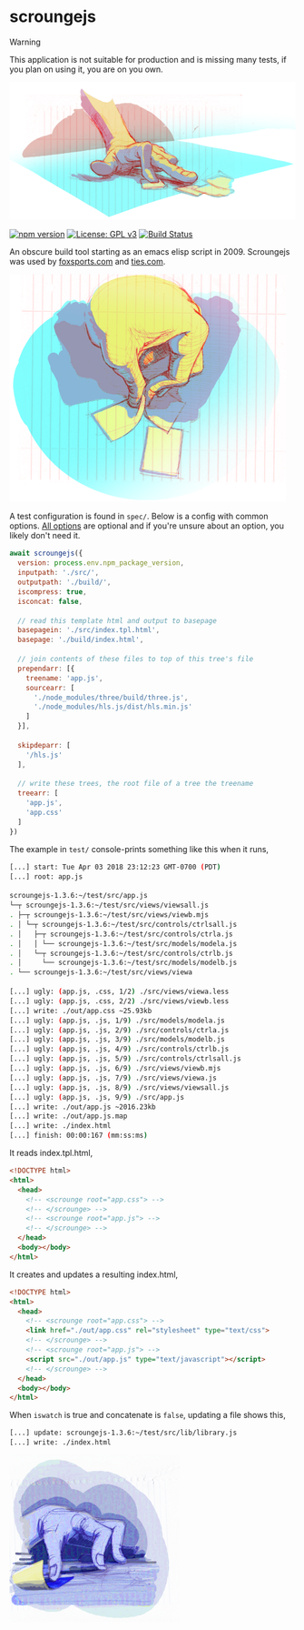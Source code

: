# scroungejs

> [!WARNING]
> This application is not suitable for production and is missing many tests, if you plan on using it, you are on you own.

![scrounge](https://github.com/iambumblehead/scroungejs/raw/main/img/hand3.png)

[![npm version](https://badge.fury.io/js/scroungejs.svg)](https://badge.fury.io/js/scroungejs) [![License: GPL v3](https://img.shields.io/badge/License-GPLv3-blue.svg)][8] [![Build Status](https://github.com/iambumblehead/scroungejs/workflows/test/badge.svg)][6]

An obscure build tool starting as an emacs elisp script in 2009. Scroungejs was used by [foxsports.com](https://espn.com) and [ties.com](http://ties.com).

![scrounge](https://github.com/iambumblehead/scroungejs/raw/main/img/hand10.png)

A test configuration is found in `spec/`. Below is a config with common options. [All options][7] are optional and if you're unsure about an option, you likely don't need it.
```javascript
await scroungejs({
  version: process.env.npm_package_version,
  inputpath: './src/',
  outputpath: './build/',
  iscompress: true,
  isconcat: false,

  // read this template html and output to basepage
  basepagein: './src/index.tpl.html',
  basepage: './build/index.html',

  // join contents of these files to top of this tree's file
  prependarr: [{
    treename: 'app.js',
    sourcearr: [
      './node_modules/three/build/three.js',
      './node_modules/hls.js/dist/hls.min.js'
    ]
  }],

  skipdeparr: [
    '/hls.js'
  ],

  // write these trees, the root file of a tree the treename
  treearr: [
    'app.js',
    'app.css'
  ]
})
```


The example in `test/` console-prints something like this when it runs,
```bash
[...] start: Tue Apr 03 2018 23:12:23 GMT-0700 (PDT)
[...] root: app.js

scroungejs-1.3.6:~/test/src/app.js
└─┬ scroungejs-1.3.6:~/test/src/views/viewsall.js
. ├─┬ scroungejs-1.3.6:~/test/src/views/viewb.mjs
. │ └─┬ scroungejs-1.3.6:~/test/src/controls/ctrlsall.js
. │   ├─┬ scroungejs-1.3.6:~/test/src/controls/ctrla.js
. │   │ └── scroungejs-1.3.6:~/test/src/models/modela.js
. │   └─┬ scroungejs-1.3.6:~/test/src/controls/ctrlb.js
. │     └── scroungejs-1.3.6:~/test/src/models/modelb.js
. └── scroungejs-1.3.6:~/test/src/views/viewa

[...] ugly: (app.js, .css, 1/2) ./src/views/viewa.less
[...] ugly: (app.js, .css, 2/2) ./src/views/viewb.less
[...] write: ./out/app.css ~25.93kb
[...] ugly: (app.js, .js, 1/9) ./src/models/modela.js
[...] ugly: (app.js, .js, 2/9) ./src/controls/ctrla.js
[...] ugly: (app.js, .js, 3/9) ./src/models/modelb.js
[...] ugly: (app.js, .js, 4/9) ./src/controls/ctrlb.js
[...] ugly: (app.js, .js, 5/9) ./src/controls/ctrlsall.js
[...] ugly: (app.js, .js, 6/9) ./src/views/viewb.mjs
[...] ugly: (app.js, .js, 7/9) ./src/views/viewa.js
[...] ugly: (app.js, .js, 8/9) ./src/views/viewsall.js
[...] ugly: (app.js, .js, 9/9) ./src/app.js
[...] write: ./out/app.js ~2016.23kb
[...] write: ./out/app.js.map
[...] write: ./index.html
[...] finish: 00:00:167 (mm:ss:ms)
```

It reads index.tpl.html,
```html
<!DOCTYPE html>
<html>
  <head>
    <!-- <scrounge root="app.css"> -->
    <!-- </scrounge> -->
    <!-- <scrounge root="app.js"> -->
    <!-- </scrounge> -->
  </head>
  <body></body>
</html>
```

It creates and updates a resulting index.html,
```html
<!DOCTYPE html>
<html>
  <head>
    <!-- <scrounge root="app.css"> -->
    <link href="./out/app.css" rel="stylesheet" type="text/css">
    <!-- </scrounge> -->
    <!-- <scrounge root="app.js"> -->
    <script src="./out/app.js" type="text/javascript"></script>
    <!-- </scrounge> -->
  </head>
  <body></body>
</html>
```

When `iswatch` is true and concatenate is `false`, updating a file shows this,
```bash
[...] update: scroungejs-1.3.6:~/test/src/lib/library.js
[...] write: ./index.html
```


[0]: http://www.bumblehead.com                                     "bumblehead"
[1]: https://github.com/iambumblehead/depgraph                       "depgraph"
[3]: https://github.com/mishoo/UglifyJS2                             "uglifyjs2"
[4]: https://github.com/ForbesLindesay/umd                                "umd"
[6]: https://github.com/iambumblehead/scroungejs                   "scroungejs"
[7]: https://github.com/iambumblehead/scroungejs/blob/main/src/scr_opts.js  "scrounge_opts.js"

[8]: https://www.gnu.org/licenses/gpl-3.0


![scrounge](https://github.com/iambumblehead/scroungejs/raw/main/img/hand.png) 
